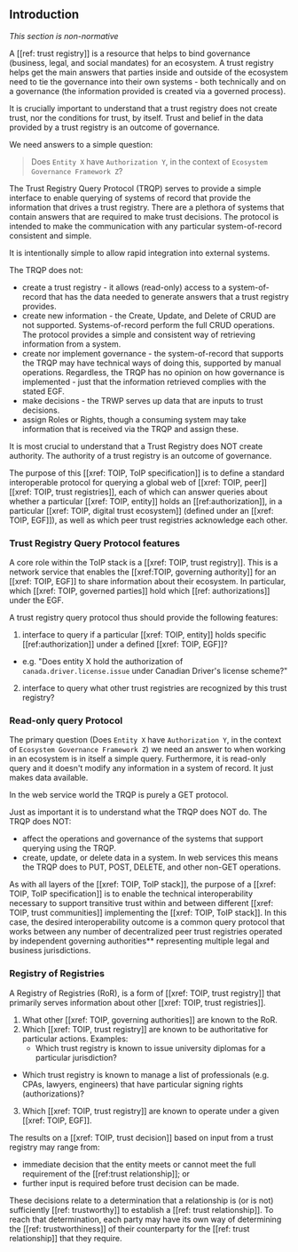 
[//]: # (Pandoc Formatting Macros)

[//]: # (\mainmatter)

[//]: # (\doctitle)

## Introduction
*This section is non-normative*

A [[ref: trust registry]] is a resource that helps to bind governance (business, legal, and social mandates) for an ecosystem. A trust registry helps get the main answers that parties inside and outside of the ecosystem need to tie the governance into their own systems - both technically and on a governance (the information provided is created via a governed process).

It is crucially important to understand that a trust registry does not create trust, nor the conditions for trust, by itself. Trust and belief in the data provided by a trust registry is an outcome of governance. 

We need answers to a simple question:

> Does `Entity X` have `Authorization Y`, in the context of `Ecosystem Governance Framework Z`?

The Trust Registry Query Protocol (TRQP) serves to provide a simple interface to enable querying of systems of record that provide the information that drives a trust registry. There are a plethora of systems that contain answers that are required to make trust decisions. The protocol is intended to make the communication with any particular system-of-record consistent and simple.

It is intentionally simple to allow rapid integration into external systems.

The TRQP does not:  
  * create a trust registry - it allows (read-only) access to a system-of-record that has the data needed to generate answers that a trust registry provides.
  * create new information - the Create, Update, and Delete of CRUD are not supported. Systems-of-record perform the full CRUD operations. The protocol provides a simple and consistent way of retrieving information from a system.
  * create nor implement governance - the system-of-record that supports the TRQP may have technical ways of doing this, supported by manual operations. Regardless, the TRQP has no opinion on how governance is implemented - just that the information retrieved complies with the stated EGF.
  * make decisions - the TRWP serves up data that are inputs to trust decisions.
  * assign Roles or Rights, though a consuming system may take information that is received via the TRQP and assign these.

It is most crucial to understand that a Trust Registry does NOT create authority. The authority of a trust registry is an outcome of governance.

The purpose of this [[xref: TOIP, ToIP specification]] is to define a standard interoperable protocol for querying a global web of [[xref: TOIP, peer]] [[xref: TOIP, trust registries]], each of which can answer queries about whether a particular [[xref: TOIP, entity]] holds an [[ref:authorization]], in a particular [[xref: TOIP, digital trust ecosystem]] (defined under an [[xref: TOIP, EGF]]), as well as which peer trust registries acknowledge each other.

### Trust Registry Query Protocol features
A core role within the ToIP stack is a [[xref: TOIP, trust registry]]. This is a network service that enables the [[xref:TOIP, governing authority]] for an [[xref: TOIP, EGF]] to share information about their ecosystem. In particular, which [[xref: TOIP, governed parties]] hold which [[ref: authorizations]] under the EGF.

A trust registry query protocol thus should provide the following features:

1. interface to query if a particular [[xref: TOIP, entity]] holds specific [[ref:authorization]] under a defined [[xref: TOIP, EGF]]? 
  - e.g.  "Does entity X hold the authorization of `canada.driver.license.issue` under Canadian Driver's license scheme?" 
2. interface to query what other trust registries are recognized by this trust registry?

### Read-only query Protocol
The primary question (Does `Entity X` have `Authorization Y`, in the context of `Ecosystem Governance Framework Z`) we need an answer to when working in an ecosystem is in itself a simple query. Furthermore, it is read-only query and it doesn't modify any information in a system of record. It just makes data available.

In the web service world the TRQP is purely a GET protocol. 

Just as important it is to understand what the TRQP does NOT do. The TRQP does NOT:
* affect the operations and governance of the systems that support querying using the TRQP.
* create, update, or delete data in a system. In web services this means the TRQP does to PUT, POST, DELETE, and other non-GET operations.

As with all layers of the [[xref: TOIP, ToIP stack]], the purpose of a [[xref: TOIP, ToIP specification]] is to enable the technical interoperability necessary to support transitive trust within and between different [[xref: TOIP, trust communities]] implementing the [[xref: TOIP, ToIP stack]]. In this case, the desired interoperability outcome is a common query protocol that works between any number of decentralized peer trust registries operated by independent governing authorities** representing multiple legal and business jurisdictions.

### Registry of Registries
A Registry of Registries (RoR), is a form of [[xref: TOIP, trust registry]] that primarily serves information about other [[xref: TOIP, trust registries]]. 

1. What other [[xref: TOIP, governing authorities]] are known to the RoR. 
2. Which [[xref: TOIP, trust registry]] are known to be authoritative for particular actions. Examples:
	- Which trust registry is known to issue university diplomas for a particular jurisdiction?
  - Which trust registry is known to manage a list of professionals (e.g. CPAs, lawyers, engineers) that have particular signing rights (authorizations)?
3. Which [[xref: TOIP, trust registry]] are known to operate under a given [[xref: TOIP, EGF]].

The results on a [[xref: TOIP, trust decision]] based on input from a trust registry may range from:
* immediate decision that the entity meets or cannot meet the full requirement of the [[ref:trust relationship]]; or
* further input is required before trust decision can be made. 

These decisions relate to a determination that a relationship is (or is not) sufficiently [[ref: trustworthy]] to establish a [[ref: trust relationship]]. To reach that determination, each party may have its own way of determining the [[ref: trustworthiness]] of their counterparty for the [[ref: trust relationship]] that they require.
